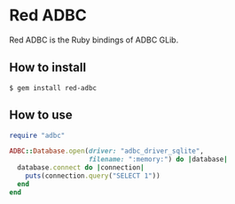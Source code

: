 <!---
  Licensed to the Apache Software Foundation (ASF) under one
  or more contributor license agreements.  See the NOTICE file
  distributed with this work for additional information
  regarding copyright ownership.  The ASF licenses this file
  to you under the Apache License, Version 2.0 (the
  "License"); you may not use this file except in compliance
  with the License.  You may obtain a copy of the License at

    http://www.apache.org/licenses/LICENSE-2.0

  Unless required by applicable law or agreed to in writing,
  software distributed under the License is distributed on an
  "AS IS" BASIS, WITHOUT WARRANTIES OR CONDITIONS OF ANY
  KIND, either express or implied.  See the License for the
  specific language governing permissions and limitations
  under the License.
-->

# Red ADBC

Red ADBC is the Ruby bindings of ADBC GLib.

## How to install

```console
$ gem install red-adbc
```

## How to use

```ruby
require "adbc"

ADBC::Database.open(driver: "adbc_driver_sqlite",
                    filename: ":memory:") do |database|
  database.connect do |connection|
    puts(connection.query("SELECT 1"))
  end
end
```
